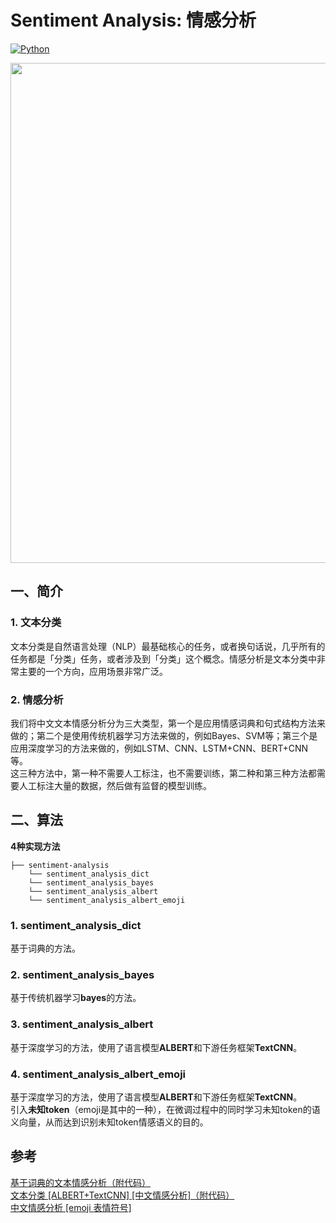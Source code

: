 # Sentiment Analysis: 情感分析

[![Python](https://img.shields.io/badge/python-3.7.6-blue?logo=python&logoColor=FED643)](https://www.python.org/downloads/release/python-376/)
   

<img src="https://github.com/hellonlp/sentiment-analysis/blob/master/imgs/02.png" width="1340" height="800">


## 一、简介
### 1. 文本分类
文本分类是自然语言处理（NLP）最基础核心的任务，或者换句话说，几乎所有的任务都是「分类」任务，或者涉及到「分类」这个概念。情感分析是文本分类中非常主要的一个方向，应用场景非常广泛。
### 2. 情感分析
我们将中文文本情感分析分为三大类型，第一个是应用情感词典和句式结构方法来做的；第二个是使用传统机器学习方法来做的，例如Bayes、SVM等；第三个是应用深度学习的方法来做的，例如LSTM、CNN、LSTM+CNN、BERT+CNN等。  
这三种方法中，第一种不需要人工标注，也不需要训练，第二种和第三种方法都需要人工标注大量的数据，然后做有监督的模型训练。


## 二、算法

**4种实现方法**
```
├── sentiment-analysis
    └── sentiment_analysis_dict
    └── sentiment_analysis_bayes
    └── sentiment_analysis_albert
    └── sentiment_analysis_albert_emoji
```

### 1. sentiment_analysis_dict
基于词典的方法。  

### 2. sentiment_analysis_bayes
基于传统机器学习**bayes**的方法。  

### 3. sentiment_analysis_albert
基于深度学习的方法，使用了语言模型**ALBERT**和下游任务框架**TextCNN**。  

### 4. sentiment_analysis_albert_emoji
基于深度学习的方法，使用了语言模型**ALBERT**和下游任务框架**TextCNN**。    
引入**未知token**（emoji是其中的一种），在微调过程中的同时学习未知token的语义向量，从而达到识别未知token情感语义的目的。  


## 参考
[基于词典的文本情感分析（附代码）](https://zhuanlan.zhihu.com/p/142011031)  
[文本分类 [ALBERT+TextCNN] [中文情感分析]（附代码）](https://zhuanlan.zhihu.com/p/149491055)  
[中文情感分析 [emoji 表情符号]](https://zhuanlan.zhihu.com/p/338806367)  
